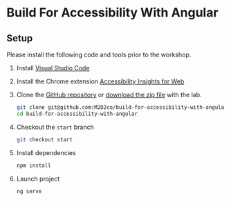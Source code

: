 # Build For Accessibility With Angular

## Setup

Please install the following code and tools prior to the workshop.

1. Install [Visual Studio Code](https://code.visualstudio.com/)
2. Install the Chrome extension [Accessibility Insights for Web](https://accessibilityinsights.io/docs/en/web/overview)
3. Clone the [GitHub repository](https://github.com/M2D2co/build-for-accessibility-with-angular) or [download the zip file](https://github.com/M2D2co/build-for-accessibility-with-angular/archive/main.zip) with the lab.

    ```bash
    git clone git@github.com:M2D2co/build-for-accessibility-with-angular.git
    cd build-for-accessibility-with-angular
    ```

4. Checkout the `start` branch

    ```bash
    git checkout start
    ```

5. Install dependencies

    ```bash
    npm install
    ```

6. Launch project

    ```bash
    ng serve
    ```
